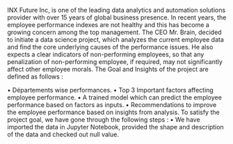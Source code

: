 INX Future Inc, is one of the leading data analytics and automation solutions provider with over 15 years of global business presence. In recent years, the employee performance indexes are not healthy and this has become a growing concern among the top management. The CEO Mr. Brain, decided to initiate a data science project, which analyzes the current employee data and find the core underlying causes of the performance issues. He also expects a clear indicators of non-performing employees, so that any penalization of non-performing employee, if required, may not significantly affect other employee morals. The Goal and Insights of the project are defined as follows : 


• Départements wise performances. 
• Top 3 Important factors affecting employee performance. 
• A trained model which can predict the employee performance based on factors as inputs. 
• Recommendations to improve the employee performance based on insights from analysis. 
To satisfy the project goal, we have gone through the following steps : 
• We have imported the data in Jupyter Notebook, provided the shape and description of the data and checked out null value. 
